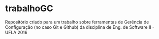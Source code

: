 # trabalhoGC

Repositório criado para um trabalho sobre ferramentas de Gerência de Configuração (no caso Git e Github) da disciplina de Eng. de Software II - UFLA 2016
